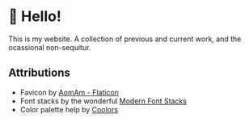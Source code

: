# :wave: Hello!

This is my website. A collection of previous and current work, and the ocassional non-sequitur.

## Attributions

  - Favicon by [AomAm - Flaticon](https://www.flaticon.com/free-icon/annoying_2171942?related_id=2171942&origin=pack)
  - Font stacks by the wonderful [Modern Font Stacks](https://modernfontstacks.com/)
  - Color palette help by [Coolors](https://coolors.co/f7f9f9-7a9b76-63d2ff-2081c3-6d3d14)
